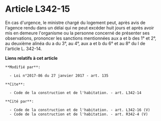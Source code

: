 # Article L342-15

En cas d'urgence, le ministre chargé du logement peut, après avis de l'agence rendu dans un délai qui ne peut excéder huit
jours et après avoir mis en demeure l'organisme ou la personne concerné de présenter ses observations, prononcer les
sanctions mentionnées aux a et b des 1° et 2°, au deuxième alinéa du a du 3°, au 4°, aux a et b du 6° et au 8° du I de
l'article L. 342-14.

**Liens relatifs à cet article**

	**Modifié par**:

	  - Loi n°2017-86 du 27 janvier 2017 - art. 135

	**Cite**:

	  - Code de la construction et de l'habitation. - art. L342-14

	**Cité par**:

	  - Code de la construction et de l'habitation. - art. L342-16 (V)
	  - Code de la construction et de l'habitation. - art. R342-4 (V)
